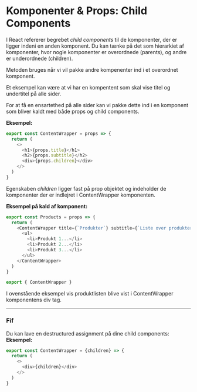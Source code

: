 # Komponenter & Props: Child Components

I React refererer begrebet *child components* til de komponenter, der er ligger indeni en anden komponent. Du kan tænke på det som hierarkiet af komponenter, hvor nogle komponenter er overordnede (parents), og andre er underordnede (children).

Metoden bruges når vi vil pakke andre kompenenter ind i et overordnet komponent.

Et eksempel kan være at vi har en kompentent som skal vise titel og undertitel på alle sider.

For at få en ensartethed på alle sider kan vi pakke dette ind i en komponent som bliver kaldt med både props og child components.

**Eksempel:**
```js
export const ContentWrapper = props => {
  return (
    <>
      <h1>{props.title}</h1>
      <h2>{props.subtitle}</h2>
      <div>{props.children}</div>
    </>
  )
}
```
Egenskaben *children* ligger fast på prop objektet og indeholder de  komponenter der er indlejret i ContentWrapper komponenten.

**Eksempel på kald af komponent:**
```js
export const Products = props => {
  return (
    <ContentWrapper title={`Produkter`} subtitle={`Liste over produkter`}>
      <ul>
        <li>Produkt 1...</li>
        <li>Produkt 2...</li>
        <li>Produkt 3...</li>
      </ul>
    </ContentWrapper>
  )
}

export { ContentWrapper }
```
I ovenstående eksempel vis produktlisten blive vist i ContentWrapper komponentens div tag.
___
### Fif
Du kan lave en destructured assignment på dine child components:
**Eksempel:**
```js
export const ContentWrapper = {children} => {
  return (
    <>
      <div>{children}</div>
    </>
  )
}
```






